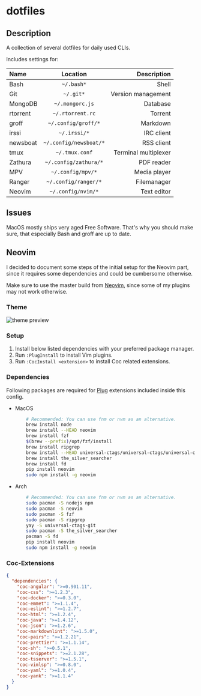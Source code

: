 # dotfiles

## Description

A collection of several dotfiles for daily used CLIs.

Includes settings for:

| Name           | Location                 | Description           |
| :------------- | :----------------------: | --------------------: |
| Bash           | `~/.bash*`               | Shell                 |
| Git            | `~/.git*`                | Version management    |
| MongoDB        | `~/.mongorc.js`          | Database              |
| rtorrent       | `~/.rtorrent.rc`         | Torrent               |
| groff          | `~/.config/groff/*`      | Markdown              |
| irssi          | `~/.irssi/*`             | IRC client            |
| newsboat       | `~/.config/newsboat/*`   | RSS client            |
| tmux           | `~/.tmux.conf`           | Terminal multiplexer  |
| Zathura        | `~/.config/zathura/*`    | PDF reader            |
| MPV            | `~/.config/mpv/*`        | Media player          |
| Ranger         | `~/.config/ranger/*`     | Filemanager           |
| Neovim         | `~/.config/nvim/*`       | Text editor           |

## Issues

MacOS mostly ships very aged Free Software. That's why you should make sure, that
especially Bash and groff are up to date.

## Neovim

I decided to document some steps of the initial setup for the Neovim part, since
it requires some dependencies and could be cumbersome otherwise.

Make sure to use the master build from [Neovim](https://github.com/neovim/neovim/releases),
since some of my plugins may not work otherwise.

### Theme

![theme preview](https://i.imgur.com/EsD3G8J.png)

### Setup

1. Install below listed dependencies with your preferred package manager.
2. Run `:PlugInstall` to install Vim plugins.
3. Run `:CocInstall <extension>` to install Coc related extensions.

### Dependencies

Following packages are required for [Plug](https://github.com/junegunn/vim-plug)
extensions included inside this config.

- MacOS

    ```bash
        # Recommended: You can use fnm or nvm as an alternative.
        brew install node
        brew install --HEAD neovim
        brew install fzf
        $(brew --prefix)/opt/fzf/install
        brew install ripgrep
        brew install --HEAD universal-ctags/universal-ctags/universal-ctags
        brew install the_silver_searcher
        brew install fd
        pip install neovim
        sudo npm install -g neovim
    ```

- Arch

    ```bash
        # Recommended: You can use fnm or nvm as an alternative.
        sudo pacman -S nodejs npm
        sudo pacman -S neovim
        sudo pacman -S fzf
        sudo pacman -S ripgrep
        yay -S universal-ctags-git
        sudo pacman -S the_silver_searcher
        pacman -S fd
        pip install neovim
        sudo npm install -g neovim
    ```

### Coc-Extensions

```json
{
  "dependencies": {
    "coc-angular": ">=0.901.11",
    "coc-css": ">=1.2.3",
    "coc-docker": ">=0.3.0",
    "coc-emmet": ">=1.1.4",
    "coc-eslint": ">=1.2.7",
    "coc-html": ">=1.2.4",
    "coc-java": ">=1.4.12",
    "coc-json": ">=1.2.6",
    "coc-markdownlint": ">=1.5.0",
    "coc-pairs": ">=1.2.21",
    "coc-prettier": ">=1.1.14",
    "coc-sh": ">=0.5.1",
    "coc-snippets": ">=2.1.28",
    "coc-tsserver": ">=1.5.1",
    "coc-vimlsp": ">=0.8.0",
    "coc-yaml": ">=1.0.4",
    "coc-yank": ">=1.1.4"
  }
}
```
